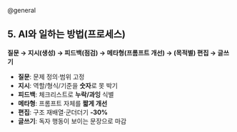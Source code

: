 @general

## 5. AI와 일하는 방법(프로세스)

**질문 → 지시(생성) → 피드백(점검) → 메타형(프롬프트 개선) → (목적별) 편집 → 글쓰기**

- **질문**: 문제 정의·범위 고정
- **지시**: 역할/형식/기준을 **숫자**로 못 박기
- **피드백**: 체크리스트로 **누락/과잉** 식별
- **메타형**: 프롬프트 자체를 **짧게 개선**
- **편집**: 구조 재배열·군더더기 **-30%**
- **글쓰기**: 독자 행동이 보이는 문장으로 마감
